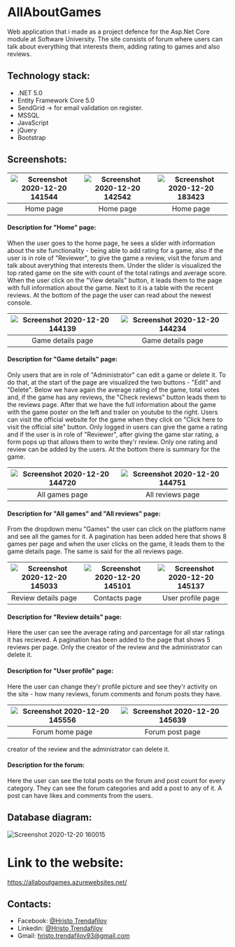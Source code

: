 # AllAboutGames

Web application that i made as a project defence for the Asp.Net Core module at Software University. The site consists of forum where users can talk about everything that interests them, adding rating to games and also reviews.

## Technology stack:
* .NET 5.0
* Entity Framework Core 5.0
* SendGrid -> for email validation on register.
* MSSQL
* JavaScript
* jQuery
* Bootstrap

## Screenshots:
| ![Screenshot 2020-12-20 141544](https://user-images.githubusercontent.com/57861356/102718613-bc61a700-42f1-11eb-8cbf-170f37a5dc2b.png)| ![Screenshot 2020-12-20 142542](https://user-images.githubusercontent.com/57861356/102718630-ce434a00-42f1-11eb-9a5c-2221942db9c5.png) | ![Screenshot 2020-12-20 183423](https://user-images.githubusercontent.com/57861356/102718687-14001280-42f2-11eb-9736-9dc88abf8761.png) |
| :---: | :----:  | :----: |
| Home page | Home page | Home page | 
#### Description for "Home" page: 
When the user goes to the home page, he sees a slider with information about the site functionality - being able to add rating for a game, also if the user is in role of "Reviewer", to give the game a review, visit the forum and talk about averything that interests them. Under the slider is visualized the top rated game on the site with count of the total ratings and average score. When the user click on the "View details" button, it leads them to the page with full information about the game. Next to it is a table with the recent reviews. At the bottom of the page the user can read about the newest console.

| ![Screenshot 2020-12-20 144139](https://user-images.githubusercontent.com/57861356/102718752-64777000-42f2-11eb-8d7a-3112e2fb8305.png)| ![Screenshot 2020-12-20 144234](https://user-images.githubusercontent.com/57861356/102718755-7527e600-42f2-11eb-897a-e236909bbea5.png) |
| :---: | :----:  |
| Game details page | Game details page |
#### Description for "Game details" page:
Only users that are in role of "Administrator" can edit a game or delete it. To do that, at the start of the page are visualized the two buttons - "Edit" and "Delete". Below we have again the average rating of the game, total votes and, if the game has any reviews, the "Check reviews" button leads them to the reviews page. After that we have the full information about the game with the game poster on the left and trailer on youtube to the right. Users can visit the official website for the game when they click on "Click here to visit the official site" button. Only logged in users can give the game a rating and if the user is in role of "Reviewer", after giving the game star rating, a form pops up that allows them to write they'r review. Only one rating and review can be added by the users. At the bottom there is summary for the game.

| ![Screenshot 2020-12-20 144720](https://user-images.githubusercontent.com/57861356/102718785-b15b4680-42f2-11eb-87e6-12a8db7f3358.png)| ![Screenshot 2020-12-20 144751](https://user-images.githubusercontent.com/57861356/102718789-bddf9f00-42f2-11eb-97ce-9e47fad872e1.png) |
| :---: | :----:  |
| All games page | All reviews page |
#### Description for "All games" and "All reviews" page:
From the dropdown menu "Games" the user can click on the platform name and see all the games for it. A pagination has been added here that shows 8 games per page and when the user clicks on the game, it leads them to the game details page. The same is said for the all reviews page.

| ![Screenshot 2020-12-20 145033](https://user-images.githubusercontent.com/57861356/102718814-f1bac480-42f2-11eb-8f06-7589100727bd.png)| ![Screenshot 2020-12-20 145101](https://user-images.githubusercontent.com/57861356/102718818-fb442c80-42f2-11eb-8290-7bd4de14a6b1.png) | ![Screenshot 2020-12-20 145137](https://user-images.githubusercontent.com/57861356/102718821-0434fe00-42f3-11eb-9909-e7cd4347a25a.png)|
| :---: | :----:  | :----: |
| Review details page | Contacts page | User profile page | 
#### Description for "Review details" page:
Here the user can see the average rating and parcentage for all star ratings it has recieved. A pagination has been added to the page that shows 5 reviews per page. Only the creator of the review and the administrator can delete it.
#### Description for "User profile" page:
Here the user can change they'r profile picture and see they'r activity on the site - how many reviews, forum comments and forum posts they have.

| ![Screenshot 2020-12-20 145556](https://user-images.githubusercontent.com/57861356/102718851-3c3c4100-42f3-11eb-93d3-3051d52b763a.png)| ![Screenshot 2020-12-20 145639](https://user-images.githubusercontent.com/57861356/102718863-478f6c80-42f3-11eb-92fb-6df6eeadcff7.png) |
| :---: | :----:  |
| Forum home page | Forum post page |
creator of the review and the administrator can delete it.
#### Description for the forum:
Here the user can see the total posts on the forum and post count for every category.
They can see the forum categories and add a post to any of it. A post can have likes and comments from the users. 

## Database diagram:
![Screenshot 2020-12-20 160015](https://user-images.githubusercontent.com/57861356/102792821-b03d1e80-43b1-11eb-8aa4-e9ac7eaa9fd7.png)

# Link to the website:
https://allaboutgames.azurewebsites.net/

## Contacts:
* Facebook: [@Hristo Trendafilov](https://www.facebook.com/hristo.trendafilov.31)
* Linkedin: [@Hristo Trendafilov](https://www.linkedin.com/in/hristo-trendafilov-7a310a186/)
* Gmail: hristo.trendafilov93@gmail.com
